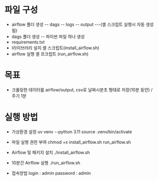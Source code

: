 # 파일 구성
- airflow 폴더 생성
-- dags
-- logs
-- output
---(셸 스크립트 실행시 자동 생성됨)
- dags 폴더 생성
-- 파이썬 파일 하나 생성
- requirements.txt
- l라이브러리 설치 셸 스크립트(install_airflow.sh)
- airflow 실행 셸 프크립트 (run_airflow.sh)

# 목표
- 크롤링한 데이터를 airflow/output, csv로 날짜시분초 형태로 저장(10분 동안) / 주기 1분

# 실행 방법
- 가상환경 설정
uv venv --python 3.11
source .venv/bin/activate

- 파일 실행 권한 부여
chmod +x install_airflow.sh run_airflow.sh

- Airflow 및 패키지 설치
./install_airflow.sh

- 10분간 Airflow 실행
./run_airflow.sh

- 접속방법
login : admin
password : admin